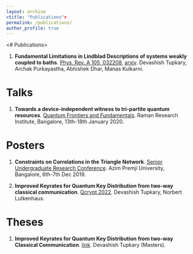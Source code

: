 ```yaml
---
layout: archive
<title: "Publications">
permalink: /publications/
author_profile: true
---
```

<# Publications>
1.  **Fundamental Limitations in Lindblad Descriptions of systems weakly coupled to baths**. [Phys. Rev. A 105, 032208](https://journals.aps.org/pra/abstract/10.1103/PhysRevA.105.032208), [arxiv](https://arxiv.org/abs/2105.12091).
    Devashish Tupkary, Archak Purkayastha, Abhishek Dhar, Manas Kulkarni. 

# Talks
1.  **Towards a device-independent witness to tri-partite quantum resources**. [Quantum Frontiers and Fundamentals](http://www.rri.res.in/~qff2020/).     Raman Research Institute, Bangalore, 13th-18th January 2020.

# Posters
1. **Constraints on Correlations in the Triangle Network**. [Senior Undergraduate Research Conference](https://surc.azimpremjiuniversity.edu.in/).
    Azim Premji University, Bangalore, 6th-7th Dec 2019.

1. **Improved Keyrates for Quantum Key Distribution from two-way classical communication**. [Qcrypt 2022](https://2022.qcrypt.net/accepted-papers/). Devashish Tupkary, Norbert Lutkenhaus. 

# Theses
1. **Improved Keyrates for Quantum Key Distribution from two-way Classical Communication**. [link](https://www.uwspace.uwaterloo.ca/handle/10012/18772). Devashish Tupkary (Masters).

